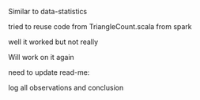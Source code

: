 Similar to data-statistics

tried to reuse code from TriangleCount.scala from spark 

well it worked but not really

Will work on it again

need to update read-me:

log all observations and conclusion
